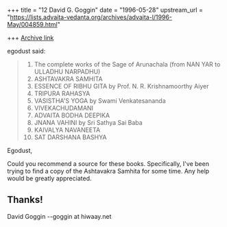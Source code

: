 +++
title = "12 David G. Goggin"
date = "1996-05-28"
upstream_url = "https://lists.advaita-vedanta.org/archives/advaita-l/1996-May/004859.html"

+++
[Archive link](https://lists.advaita-vedanta.org/archives/advaita-l/1996-May/004859.html)

egodust said:
>
> 1. The complete works of the Sage of Arunachala (from NAN YAR to
>              ULLADHU NARPADHU)
> 2. ASHTAVAKRA SAMHITA
> 3. ESSENCE OF RIBHU GITA by Prof. N. R. Krishnamoorthy Aiyer
> 4. TRIPURA RAHASYA
> 5. VASISTHA'S YOGA by Swami Venkatesananda
> 6. VIVEKACHUDAMANI
> 7. ADVAITA BODHA DEEPIKA
> 8. JNANA VAHINI by Sri Sathya Sai Baba
> 9. KAIVALYA NAVANEETA
> 10. SAT DARSHANA BASHYA
>
Egodust,

  Could you recommend a source for these books.  Specifically, I've
been trying to find a copy of the Ashtavakra Samhita for some time.
Any help would be greatly appreciated.

Thanks!
--
David Goggin
--goggin at hiwaay.net


